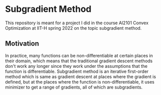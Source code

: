 # Subgradient Method
This repository is meant for a project I did in the course AI2101 Convex Optimization at IIT-H spring 2022 on the topic subgradient method.
## Motivation
In practice, many functions can be non-differentiable at certain places in their domain, which means that the traditional gradient descent methods don't work any longer since they work under the assumptions that the function is differentiable. Subgradient method is an iterative first-order method which is same as gradient descent at places where the gradient is defined, but at the places where the function is non-differentiable, it uses minimizer to get a range of gradients, all of which are subgradients.